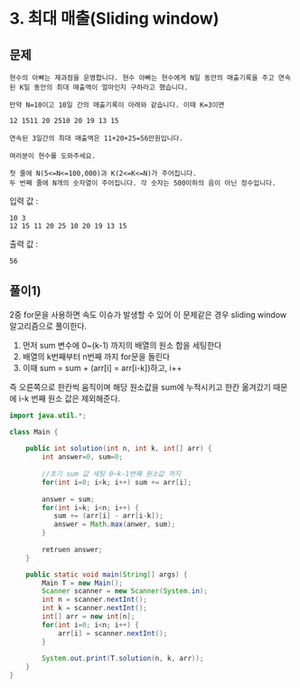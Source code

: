 # 3. 최대 매출(Sliding window)
## 문제
```
현수의 아빠는 제과점을 운영합니다. 현수 아빠는 현수에게 N일 동안의 매출기록을 주고 연속된 K일 동안의 최대 매출액이 얼마인지 구하라고 했습니다.

만약 N=10이고 10일 간의 매출기록이 아래와 같습니다. 이때 K=3이면

12 1511 20 2510 20 19 13 15

연속된 3일간의 최대 매출액은 11+20+25=56만원입니다.

여러분이 현수를 도와주세요.

첫 줄에 N(5<=N<=100,000)과 K(2<=K<=N)가 주어집니다.
두 번째 줄에 N개의 숫자열이 주어집니다. 각 숫자는 500이하의 음이 아닌 정수입니다.
```

입력 값 :
```
10 3
12 15 11 20 25 10 20 19 13 15
```

출력 값 :
```
56
```

## 풀이1)
2중 for문을 사용하면 속도 이슈가 발생할 수 있어 이 문제같은 경우 sliding window 알고리즘으로 풀이한다.

1. 먼저 sum 변수에 0~(k-1) 까지의 배열의 원소 합을 세팅한다
2. 배열의 k번째부터 n번째 까지 for문을 돌린다
3. 이때 sum = sum + (arr[i] = arr[i-k])하고, i++

즉 오른쪽으로 한칸씩 움직이며 해당 원소값을 sum에 누적시키고 한칸 옮겨갔기 때문에 i-k 번째 원소 값은 제외해준다.

```java
import java.util.*;

class Main {
    
	public int solution(int n, int k, int[] arr) {
		int answer=0, sum=0;
		
		//초기 sum 값 세팅 0~k-1번째 원소값 까지
		for(int i=0; i<k; i++) sum += arr[i];
		
		answer = sum;
		for(int i=k; i<n; i++) {
		   sum += (arr[i] - arr[i-k]);
		   answer = Math.max(anwer, sum);
	    }
		
		retruen answer;
	}

	public static void main(String[] args) {
		Main T = new Main();
		Scanner scanner = new Scanner(System.in);
		int n = scanner.nextInt();
		int k = scanner.nextInt();
		int[] arr = new int[n];
		for(int i=0; i<n; i++) {
		    arr[i] = scanner.nextInt();
		}
		
		System.out.print(T.solution(n, k, arr));
	}
}
```